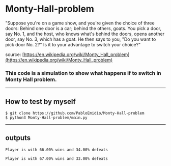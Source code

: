 # Monty-Hall-problem

"Suppose you're on a game show, and you're given the choice of three doors: Behind one door is a car; behind the others, goats. You pick a door, say No. 1, and the host, who knows what's behind the doors, opens another door, say No. 3, which has a goat. He then says to you, "Do you want to pick door No. 2?" Is it to your advantage to switch your choice?"

source: [https://en.wikipedia.org/wiki/Monty_Hall_problem](https://en.wikipedia.org/wiki/Monty_Hall_problem)

### This code is a simulation to show what happens if to switch in Monty Hall problem. 

---

## How to test by myself
```
$ git clone https://github.com/PabloEmidio/Monty-Hall-problem
$ python3 Monty-Hall-problem/main.py
```

---

## outputs
```
Player is with 66.00% wins and 34.00% defeats
```
```
Player is with 67.00% wins and 33.00% defeats 
```
